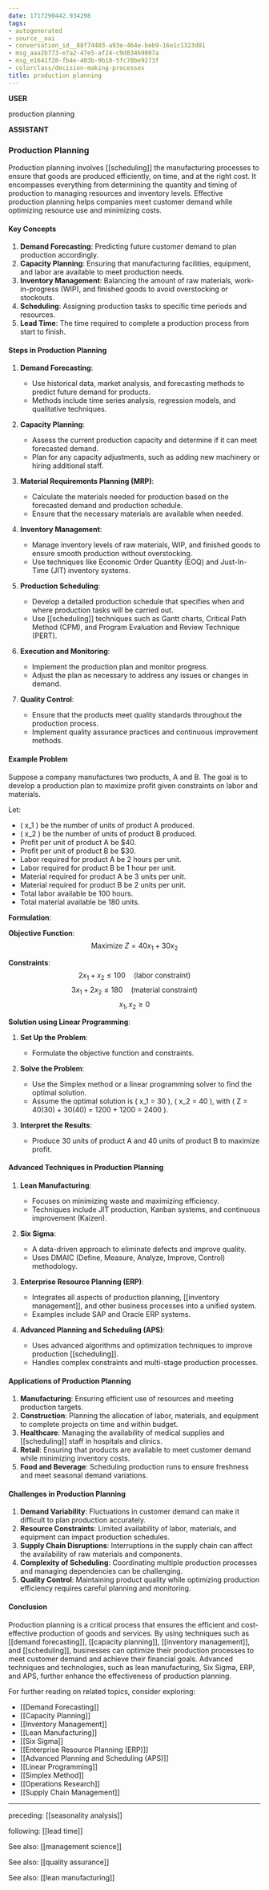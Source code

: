```yaml
---
date: 1717290442.934298
tags:
- autogenerated
- source__oai
- conversation_id__88f74403-a93e-464e-beb9-16e1c1323d81
- msg_aaa2b773-e7a2-47e5-af24-c9d83469807a
- msg_e1641f28-fb4e-403b-9b10-5fc78be9273f
- colorclass/decision-making-processes
title: production planning
---
```


**USER**

production planning


**ASSISTANT**

### Production Planning

Production planning involves [[scheduling]] the manufacturing processes to ensure that goods are produced efficiently, on time, and at the right cost. It encompasses everything from determining the quantity and timing of production to managing resources and inventory levels. Effective production planning helps companies meet customer demand while optimizing resource use and minimizing costs.

#### Key Concepts

1. **Demand Forecasting**: Predicting future customer demand to plan production accordingly.
2. **Capacity Planning**: Ensuring that manufacturing facilities, equipment, and labor are available to meet production needs.
3. **Inventory Management**: Balancing the amount of raw materials, work-in-progress (WIP), and finished goods to avoid overstocking or stockouts.
4. **Scheduling**: Assigning production tasks to specific time periods and resources.
5. **Lead Time**: The time required to complete a production process from start to finish.

#### Steps in Production Planning

1. **Demand Forecasting**:
   - Use historical data, market analysis, and forecasting methods to predict future demand for products.
   - Methods include time series analysis, regression models, and qualitative techniques.

2. **Capacity Planning**:
   - Assess the current production capacity and determine if it can meet forecasted demand.
   - Plan for any capacity adjustments, such as adding new machinery or hiring additional staff.

3. **Material Requirements Planning (MRP)**:
   - Calculate the materials needed for production based on the forecasted demand and production schedule.
   - Ensure that the necessary materials are available when needed.

4. **Inventory Management**:
   - Manage inventory levels of raw materials, WIP, and finished goods to ensure smooth production without overstocking.
   - Use techniques like Economic Order Quantity (EOQ) and Just-In-Time (JIT) inventory systems.

5. **Production Scheduling**:
   - Develop a detailed production schedule that specifies when and where production tasks will be carried out.
   - Use [[scheduling]] techniques such as Gantt charts, Critical Path Method (CPM), and Program Evaluation and Review Technique (PERT).

6. **Execution and Monitoring**:
   - Implement the production plan and monitor progress.
   - Adjust the plan as necessary to address any issues or changes in demand.

7. **Quality Control**:
   - Ensure that the products meet quality standards throughout the production process.
   - Implement quality assurance practices and continuous improvement methods.

#### Example Problem

Suppose a company manufactures two products, A and B. The goal is to develop a production plan to maximize profit given constraints on labor and materials.

Let:
- \( x_1 \) be the number of units of product A produced.
- \( x_2 \) be the number of units of product B produced.
- Profit per unit of product A be \$40.
- Profit per unit of product B be \$30.
- Labor required for product A be 2 hours per unit.
- Labor required for product B be 1 hour per unit.
- Material required for product A be 3 units per unit.
- Material required for product B be 2 units per unit.
- Total labor available be 100 hours.
- Total material available be 180 units.

**Formulation**:

**Objective Function**:
$$
\text{Maximize } Z = 40x_1 + 30x_2
$$

**Constraints**:
$$
2x_1 + x_2 \leq 100 \quad \text{(labor constraint)}
$$
$$
3x_1 + 2x_2 \leq 180 \quad \text{(material constraint)}
$$
$$
x_1, x_2 \geq 0
$$

**Solution using Linear Programming**:

1. **Set Up the Problem**:
   - Formulate the objective function and constraints.

2. **Solve the Problem**:
   - Use the Simplex method or a linear programming solver to find the optimal solution.
   - Assume the optimal solution is \( x_1 = 30 \), \( x_2 = 40 \), with \( Z = 40(30) + 30(40) = 1200 + 1200 = 2400 \).

3. **Interpret the Results**:
   - Produce 30 units of product A and 40 units of product B to maximize profit.

#### Advanced Techniques in Production Planning

1. **Lean Manufacturing**:
   - Focuses on minimizing waste and maximizing efficiency.
   - Techniques include JIT production, Kanban systems, and continuous improvement (Kaizen).

2. **Six Sigma**:
   - A data-driven approach to eliminate defects and improve quality.
   - Uses DMAIC (Define, Measure, Analyze, Improve, Control) methodology.

3. **Enterprise Resource Planning (ERP)**:
   - Integrates all aspects of production planning, [[inventory management]], and other business processes into a unified system.
   - Examples include SAP and Oracle ERP systems.

4. **Advanced Planning and Scheduling (APS)**:
   - Uses advanced algorithms and optimization techniques to improve production [[scheduling]].
   - Handles complex constraints and multi-stage production processes.

#### Applications of Production Planning

1. **Manufacturing**: Ensuring efficient use of resources and meeting production targets.
2. **Construction**: Planning the allocation of labor, materials, and equipment to complete projects on time and within budget.
3. **Healthcare**: Managing the availability of medical supplies and [[scheduling]] staff in hospitals and clinics.
4. **Retail**: Ensuring that products are available to meet customer demand while minimizing inventory costs.
5. **Food and Beverage**: Scheduling production runs to ensure freshness and meet seasonal demand variations.

#### Challenges in Production Planning

1. **Demand Variability**: Fluctuations in customer demand can make it difficult to plan production accurately.
2. **Resource Constraints**: Limited availability of labor, materials, and equipment can impact production schedules.
3. **Supply Chain Disruptions**: Interruptions in the supply chain can affect the availability of raw materials and components.
4. **Complexity of Scheduling**: Coordinating multiple production processes and managing dependencies can be challenging.
5. **Quality Control**: Maintaining product quality while optimizing production efficiency requires careful planning and monitoring.

#### Conclusion

Production planning is a critical process that ensures the efficient and cost-effective production of goods and services. By using techniques such as [[demand forecasting]], [[capacity planning]], [[inventory management]], and [[scheduling]], businesses can optimize their production processes to meet customer demand and achieve their financial goals. Advanced techniques and technologies, such as lean manufacturing, Six Sigma, ERP, and APS, further enhance the effectiveness of production planning.

For further reading on related topics, consider exploring:
- [[Demand Forecasting]]
- [[Capacity Planning]]
- [[Inventory Management]]
- [[Lean Manufacturing]]
- [[Six Sigma]]
- [[Enterprise Resource Planning (ERP)]]
- [[Advanced Planning and Scheduling (APS)]]
- [[Linear Programming]]
- [[Simplex Method]]
- [[Operations Research]]
- [[Supply Chain Management]]


---

preceding: [[seasonality analysis]]  


following: [[lead time]]

See also: [[management science]]


See also: [[quality assurance]]


See also: [[lean manufacturing]]